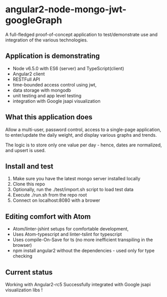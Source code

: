 # angular2-node-mongo-jwt-googleGraph

A full-fledged proof-of-concept application to test/demonstrate use and integration of the various technologies.

## Application is demonstrating

* Node v6.5.0 with ES6 (server) and TypeScript(client)
* Angular2 client
* RESTFull API
* time-bounded access control using jwt,
* data storage with mongodb
* unit testing and app level testing
* integration with Google jsapi visualization

## What this application does

Allow a multi-user, password control, access to a single-page application,
to enter/update the daily weight, and display various graphs and trends.

The logic is to store only one value per day - hence, dates are normalized, and upsert is used.

## Install and test

1. Make sure you have the latest mongo server installed locally
2. Clone this repo
3. Optionally, run the ./test/import.sh script to load test data
4. Execute ./run.sh from the repo root
5. Connect on localhost:8080 with a brower

## Editing comfort with Atom

* Atom/linter-jshint setups for comfortable development,
* Uses Atom-typescript and linter-tslint for typescript
* Uses  compile-On-Save for ts (no more inefficient transpiling in the browser)
* npm install angular2 without the dependencies - used only for type checking

## Current status

Working with Angular2-rc5
Successfully integrated with Google jsapi visualization libs !
